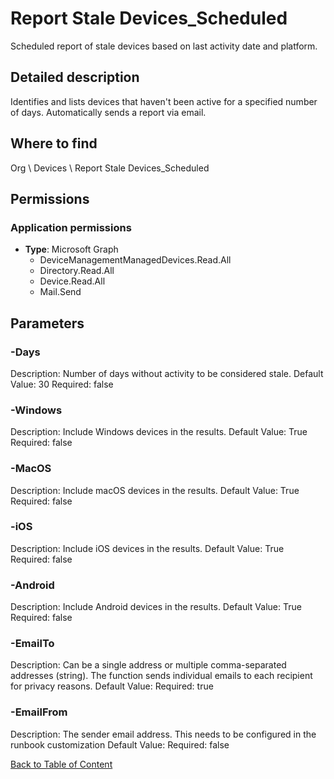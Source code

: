 # Report Stale Devices_Scheduled

Scheduled report of stale devices based on last activity date and platform.

## Detailed description
Identifies and lists devices that haven't been active for a specified number of days.
Automatically sends a report via email.

## Where to find
Org \ Devices \ Report Stale Devices_Scheduled

## Permissions
### Application permissions
- **Type**: Microsoft Graph
  - DeviceManagementManagedDevices.Read.All
  - Directory.Read.All
  - Device.Read.All
  - Mail.Send


## Parameters
### -Days
Description: Number of days without activity to be considered stale.
Default Value: 30
Required: false

### -Windows
Description: Include Windows devices in the results.
Default Value: True
Required: false

### -MacOS
Description: Include macOS devices in the results.
Default Value: True
Required: false

### -iOS
Description: Include iOS devices in the results.
Default Value: True
Required: false

### -Android
Description: Include Android devices in the results.
Default Value: True
Required: false

### -EmailTo
Description: Can be a single address or multiple comma-separated addresses (string).
The function sends individual emails to each recipient for privacy reasons.
Default Value: 
Required: true

### -EmailFrom
Description: The sender email address. This needs to be configured in the runbook customization
Default Value: 
Required: false


[Back to Table of Content](../../../README.md)

